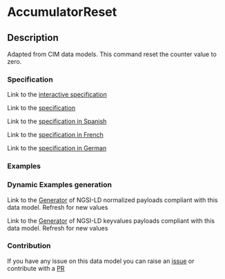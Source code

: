 # AccumulatorReset

## Description 

Adapted from CIM data models. This command reset the counter value to zero.
### Specification

Link to the [interactive specification](https://swagger.lab.fiware.org/?url=https://smart-data-models.github.io/dataModel.EnergyCIM/AccumulatorReset/swagger.yaml)

Link to the [specification](https://smart-data-models.github.io/dataModel.EnergyCIM/AccumulatorReset/doc/spec.md)

Link to the [specification in Spanish](https://smart-data-models.github.io/dataModel.EnergyCIM/AccumulatorReset/doc/spec_ES.md)

Link to the [specification in French](https://smart-data-models.github.io/dataModel.EnergyCIM/AccumulatorReset/doc/spec_FR.md)

Link to the [specification in German](https://smart-data-models.github.io/dataModel.EnergyCIM/AccumulatorReset/doc/spec_DE.md)
### Examples
### Dynamic Examples generation

Link to the [Generator](https://smartdatamodels.org/extra/ngsi-ld_generator_v0.92.php?schemaUrl=https://raw.githubusercontent.com/smart-data-models/dataModel.EnergyCIM/master/AccumulatorReset/schema.json&email=info@smartdatamodels.org) of NGSI-LD normalized payloads compliant with this data model. Refresh for new values

Link to the [Generator](https://smartdatamodels.org/extra/ngsi-ld_generator_keyvalues_v0.92.php?schemaUrl=https://raw.githubusercontent.com/smart-data-models/dataModel.EnergyCIM/master/AccumulatorReset/schema.json&email=info@smartdatamodels.org) of NGSI-LD keyvalues payloads compliant with this data model. Refresh for new values
### Contribution

 If you have any issue on this data model you can raise an [issue](https://github.com/smart-data-models/dataModel.EnergyCIM/issues)  or contribute with a [PR](https://github.com/smart-data-models/dataModel.EnergyCIM/pulls)